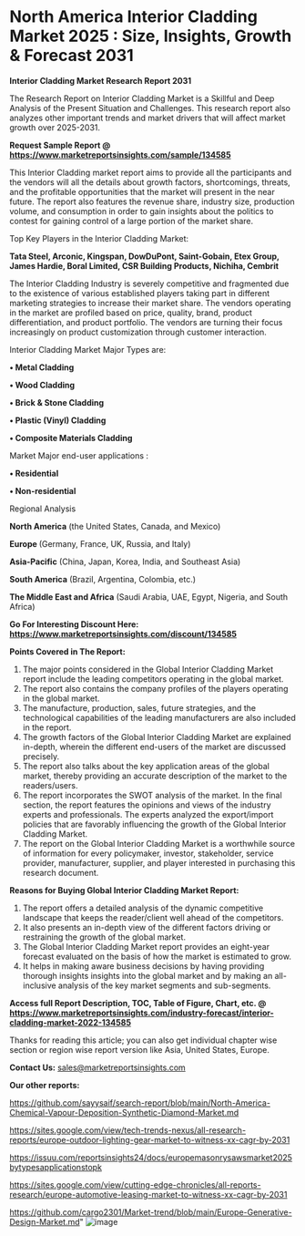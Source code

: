 # North America Interior Cladding Market 2025 : Size, Insights, Growth & Forecast 2031

<strong>Interior Cladding Market Research Report 2031</strong>

The Research Report on Interior Cladding Market is a Skillful and Deep Analysis of the Present Situation and Challenges. This research report also analyzes other important trends and market drivers that will affect market growth over 2025-2031.

<strong>Request Sample Report @ <a href=https://www.marketreportsinsights.com/sample/134585>https://www.marketreportsinsights.com/sample/134585</a></strong>

This Interior Cladding market report aims to provide all the participants and the vendors will all the details about growth factors, shortcomings, threats, and the profitable opportunities that the market will present in the near future. The report also features the revenue share, industry size, production volume, and consumption in order to gain insights about the politics to contest for gaining control of a large portion of the market share.

Top Key Players in the Interior Cladding Market:

<strong>Tata Steel, Arconic, Kingspan, DowDuPont, Saint-Gobain, Etex Group, James Hardie, Boral Limited, CSR Building Products, Nichiha, Cembrit</strong>

The Interior Cladding Industry is severely competitive and fragmented due to the existence of various established players taking part in different marketing strategies to increase their market share. The vendors operating in the market are profiled based on price, quality, brand, product differentiation, and product portfolio. The vendors are turning their focus increasingly on product customization through customer interaction.

Interior Cladding Market Major Types are:

<strong>• Metal Cladding

• Wood Cladding

• Brick & Stone Cladding

• Plastic (Vinyl) Cladding

• Composite Materials Cladding</strong>

Market Major end-user applications :

<strong>• Residential

• Non-residential</strong>

Regional Analysis

</u><strong><b>North America</b></strong> (the United States, Canada, and Mexico)

<strong><b>Europe </b></strong>(Germany, France, UK, Russia, and Italy)

<strong><b>Asia-Pacific</b></strong> (China, Japan, Korea, India, and Southeast Asia)

<strong><b>South America</b></strong> (Brazil, Argentina, Colombia, etc.)

<strong><b>The Middle East and Africa</b></strong> (Saudi Arabia, UAE, Egypt, Nigeria, and South Africa)

<strong>Go For Interesting Discount Here: <a href=https://www.marketreportsinsights.com/discount/134585>https://www.marketreportsinsights.com/discount/134585</a></strong>

<strong>Points Covered in The Report:</strong>
<ol>
  <li>The major points considered in the Global Interior Cladding Market report include the leading competitors operating in the global market.</li>
  <li>The report also contains the company profiles of the players operating in the global market.</li>
  <li>The manufacture, production, sales, future strategies, and the technological capabilities of the leading manufacturers are also included in the report.</li>
  <li>The growth factors of the Global Interior Cladding Market are explained in-depth, wherein the different end-users of the market are discussed precisely.</li>
  <li>The report also talks about the key application areas of the global market, thereby providing an accurate description of the market to the readers/users.</li>
  <li>The report incorporates the SWOT analysis of the market. In the final section, the report features the opinions and views of the industry experts and professionals. The experts analyzed the export/import policies that are favorably influencing the growth of the Global Interior Cladding Market.</li>
  <li>The report on the Global Interior Cladding Market is a worthwhile source of information for every policymaker, investor, stakeholder, service provider, manufacturer, supplier, and player interested in purchasing this research document.</li>
</ol>
<strong>Reasons for Buying Global Interior Cladding Market Report:</strong>

<ol>
  <li>The report offers a detailed analysis of the dynamic competitive landscape that keeps the reader/client well ahead of the competitors.</li>
  <li>It also presents an in-depth view of the different factors driving or restraining the growth of the global market.</li>
  <li>The Global Interior Cladding Market report provides an eight-year forecast evaluated on the basis of how the market is estimated to grow.</li>
  <li>It helps in making aware business decisions by having providing thorough insights insights into the global market and by making an all-inclusive analysis of the key market segments and sub-segments.</li>
</ol>
<strong>Access full Report Description, TOC, Table of Figure, Chart, etc. @ <a href=https://www.marketreportsinsights.com/industry-forecast/interior-cladding-market-2022-134585>https://www.marketreportsinsights.com/industry-forecast/interior-cladding-market-2022-134585</a></strong>


Thanks for reading this article; you can also get individual chapter wise section or region wise report version like Asia, United States, Europe.

<strong>Contact Us:</strong>
sales@marketreportsinsights.com

<strong>Our other reports:</strong>

<a href=https://github.com/sayysaif/search-report/blob/main/North-America-Chemical-Vapour-Deposition-Synthetic-Diamond-Market.md>https://github.com/sayysaif/search-report/blob/main/North-America-Chemical-Vapour-Deposition-Synthetic-Diamond-Market.md</a>

<a href=https://sites.google.com/view/tech-trends-nexus/all-research-reports/europe-outdoor-lighting-gear-market-to-witness-xx-cagr-by-2031>https://sites.google.com/view/tech-trends-nexus/all-research-reports/europe-outdoor-lighting-gear-market-to-witness-xx-cagr-by-2031</a>

<a href=https://issuu.com/reportsinsights24/docs/europemasonrysawsmarket2025bytypesapplicationstopk>https://issuu.com/reportsinsights24/docs/europemasonrysawsmarket2025bytypesapplicationstopk</a>

<a href=https://sites.google.com/view/cutting-edge-chronicles/all-reports-research/europe-automotive-leasing-market-to-witness-xx-cagr-by-2031>https://sites.google.com/view/cutting-edge-chronicles/all-reports-research/europe-automotive-leasing-market-to-witness-xx-cagr-by-2031</a>

<a href=https://github.com/cargo2301/Market-trend/blob/main/Europe-Generative-Design-Market.md>https://github.com/cargo2301/Market-trend/blob/main/Europe-Generative-Design-Market.md</a>"
![image](https://github.com/user-attachments/assets/ab6abbf4-4c7d-43a1-8bed-1f09081001f5)

